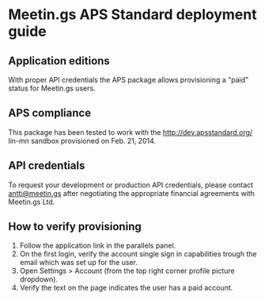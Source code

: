 Meetin.gs APS Standard deployment guide
====================

Application editions
--------------------
With proper API credentials the APS package allows provisioning a "paid" status for Meetin.gs users.

APS compliance
--------------
This package has been tested to work with the http://dev.apsstandard.org/ lin-mn sandbox provisioned on Feb. 21, 2014.

API credentials
---------------
To request your development or production API credentials, please contact antti@meetin.gs after negotiating the appropriate financial agreements with Meetin.gs Ltd.

How to verify provisioning
--------------------------
1. Follow the application link in the parallels panel.
2. On the first login, verify the account single sign in capabilities trough the email which was set up for the user.
3. Open Settings > Account (from the top right corner profile picture dropdown).
4. Verify the text on the page indicates the user has a paid account.
